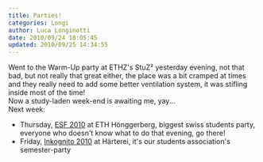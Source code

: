 ```yaml
---
title: Parties!
categories: Longi
author: Luca Longinotti
date: 2010/09/24 18:05:45
updated: 2010/09/25 14:34:55
---
```

Went to the Warm-Up party at ETHZ's StuZ² yesterday evening, not that bad, but not really that great either,
the place was a bit cramped at times and they really need to add some better ventilation system, it was
stifling inside most of the time!  
Now a study-laden week-end is awaiting me, yay...  
Next week:

* Thursday, [ESF 2010][1] at ETH Hönggerberg, biggest swiss students party, everyone who doesn't know what
  to do that evening, go there!
* Friday, [Inkognito 2010][2] at Härterei, it's our students association's semester-party

[1]: http://www.esf.ethz.ch/ "ESF 2010"
[2]: http://fvoec.ch/cms/index.php/component/content/article/197 "Inkognito 2010"
